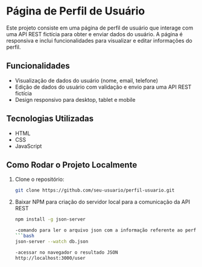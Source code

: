 # Página de Perfil de Usuário

Este projeto consiste em uma página de perfil de usuário que interage com uma API REST fictícia para obter e enviar dados do usuário. A página é responsiva e inclui funcionalidades para visualizar e editar informações do perfil.

## Funcionalidades

- Visualização de dados do usuário (nome, email, telefone)
- Edição de dados do usuário com validação e envio para uma API REST fictícia
- Design responsivo para desktop, tablet e mobile

## Tecnologias Utilizadas

- HTML
- CSS
- JavaScript

## Como Rodar o Projeto Localmente

1. Clone o repositório:
   ```bash
   git clone https://github.com/seu-usuario/perfil-usuario.git

2. Baixar NPM para criação do servidor local para a comunicação da API REST
    ```bash
    npm install -g json-server
    
    -comando para ler o arquivo json com a informação referente ao perfil
    ```bash
    json-server --watch db.json

    -acessar no navegador o resultado JSON
    http://localhost:3000/user

